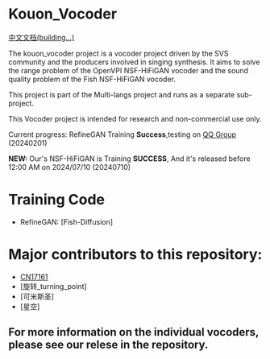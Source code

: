 # Kouon_Vocoder
[中文文档(building...)](https://github.com/colstone/Kouon_NSF_Vocoder/blob/main/README-zh.md)

The kouon_vocoder project is a vocoder project driven by the SVS community and the producers involved in singing synthesis. It aims to solve the range problem of the OpenVPI NSF-HiFiGAN vocoder and the sound quality problem of the Fish NSF-HiFiGAN vocoder.

This project is part of the Multi-langs project and runs as a separate sub-project.

This Vocoder project is intended for research and non-commercial use only.

Current progress: 
RefineGAN Training __Success__,testing on [QQ Group](http://qm.qq.com/cgi-bin/qm/qr?_wv=1027&k=AgfyrH0ngohMBn9iRAp9E4jZPEhoQBn5&authKey=QvzDSQcjAOk5ekwV2QXri7ovKx6WCWo%2B%2FuBdtUts%2FX%2Bqyy4esBe3JaGe7Z%2FGV8ls&noverify=0&group_code=749073684) (20240201)

**NEW:** Our's NSF-HiFiGAN is Training **SUCCESS**, And it's released before 12:00 AM on 2024/07/10 (20240710)

# Training Code

- RefineGAN: [Fish-Diffusion]

# Major contributors to this repository:

- [CN17161](https://space.bilibili.com/434036807)
- [旋转_turning_point]
- [可米斯圣]
- [星空]

## For more information on the individual vocoders, please see our relese in the repository.
